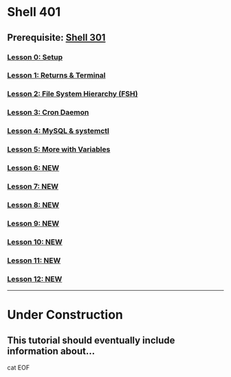 # Shell 401

## Prerequisite: [Shell 301](https://github.com/inkVerb/VIP/tree/master/301-shell)

### [Lesson 0: Setup](https://github.com/inkVerb/vip/blob/master/401-shell/Lesson-00.md)

### [Lesson 1: Returns & Terminal](https://github.com/inkVerb/vip/blob/master/401-shell/Lesson-01.md)

### [Lesson 2: File System Hierarchy (FSH)](https://github.com/inkVerb/vip/blob/master/401-shell/Lesson-02.md)

### [Lesson 3: Cron Daemon](https://github.com/inkVerb/vip/blob/master/401-shell/Lesson-03.md)

### [Lesson 4: MySQL & systemctl](https://github.com/inkVerb/vip/blob/master/401-shell/Lesson-04.md)

### [Lesson 5: More with Variables](https://github.com/inkVerb/vip/blob/master/401-shell/Lesson-05.md)

### [Lesson 6: NEW](https://github.com/inkVerb/vip/blob/master/401-shell/Lesson-06.md)

### [Lesson 7: NEW](https://github.com/inkVerb/vip/blob/master/401-shell/Lesson-07.md)

### [Lesson 8: NEW](https://github.com/inkVerb/vip/blob/master/401-shell/Lesson-08.md)

### [Lesson 9: NEW](https://github.com/inkVerb/vip/blob/master/401-shell/Lesson-09.md)

### [Lesson 10: NEW](https://github.com/inkVerb/vip/blob/master/401-shell/Lesson-10.md)

### [Lesson 11: NEW](https://github.com/inkVerb/vip/blob/master/401-shell/Lesson-11.md)

### [Lesson 12: NEW](https://github.com/inkVerb/vip/blob/master/401-shell/Lesson-12.md)

___
# Under Construction

## This tutorial should eventually include information about...

cat EOF
